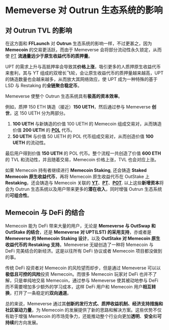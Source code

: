 # Memeverse 对 Outrun 生态系统的影响

## **对 Outrun TVL 的影响**

在这方面和 **FFLaunch** 对 **Outrun** 生态系统的影响一样，不过更甚之，因为 **Memecoin** 的交易更活跃，而由于 Memeverse 会将部分流动性永久锁定，从而使 [PT](../outstake/yield-tokenization/pt.md) **流通量远少于原生收益代币的质押量**。

UPT 的需求上升与高抵押率会导致其**价格上涨**，吸引更多的人质押原生收益代币来套利，其与 YT 组成的双增长飞轮，会让原生收益代币的质押量越来越高，UPT 的铸造数量也会越来越多，从而放大其网络效应，使 UPT 成为一种特殊的基于 LSD 与 Restaking 的**全链聚合稳定币**。

Memeverse 使整个 Outrun 生态系统具有**极高的资本效率**。

例如，质押 150 ETH 铸造（接近）**150 UETH**，然后通过参与 Memeverse **创世**，这 150 UETH 分为两部分。

1. **100 UETH** 与新铸造的价值 100 UETH 的 Memecoin 组成交易对，从而铸造价值 **200 UETH** 的 [**POL**](../fflaunch/proof-of-liquidity-token.md) 代币。
2. **50 UETH** 与价值 50 UETH 的 POL 代币组成交易对，从而创造价值 **100 UETH** 的流动性。

最后用户得到价值 **150 UETH** 的 POL 代币。整个流程一共创造了价值 **600 ETH** 的 TVL 和流动性，并且随着交易，Memecoin 价格上涨，TVL 也会对应上涨。

如果 Memecoin 持有者继续进行 **Memecoin Staking**, 还会铸造 **Staked Memecoin 原生收益代币**，再将 Memecoin 原生收益代币在 OutStake 上 **Restaking**，还会铸造与 Memecoin 关联的 [**YT**](../outstake/yield-tokenization/yt.md)、[**PT**](../outstake/yield-tokenization/pt.md)、[**POT**](../outstake/yield-tokenization/pot.md). 以上这些**新增资本**将会为 Outrun 生态系统以及用户带来更多的**潜在收入**，同时增强 Outrun 生态系统的**可组合性**。

## **Memecoin 与 DeFi 的结合**

Memecoin 能为 DeFi 带来大量的用户，无论是 **Memeverse 与 OutSwap 和 OutStake 的结合**，还是 **Memeverse 对 UPT(LST) 的采用支持**，亦或者是 **Memeverse 的 Memecoin Staking 设计**，以及 **OutStake 对 Memecoin 原生收益代币的 Restaking 支持**。Memeverse 无疑创造了一种将 Memecoin 与 DeFi 完美结合的新经济。这是以往所有 DeFi 协议或者 Memecoin 项目都没做到的事。

传统 DeFi 投资者对 Memecoin 的风险望而却步，但是通过 Memeverse 可以以**极低且可控的风险**投资 Memecoin。而很多 Memecoin 玩家对 DeFi 也并不了解，只是单纯地交易 Memecoin，通过参与 Memeverse 使其被动地参与 DeFi 而不需要增加多少额外的学习成本，这样 DeFi 用户和 Memecoin 用户**相互转换**，打开了一条稳定的**双向通道**。

总的来说，Memeverse 通过其**创新的发行方式、质押收益机制、经济支持措施和社区驱动力量**，为 Memecoin 的发展提供了新的思路和解决方案。这些优势不仅有助于增强 Memecoin 的市场竞争力，还能推动整个行业向更加**透明**、**安全**和**可持续**的方向发展。
